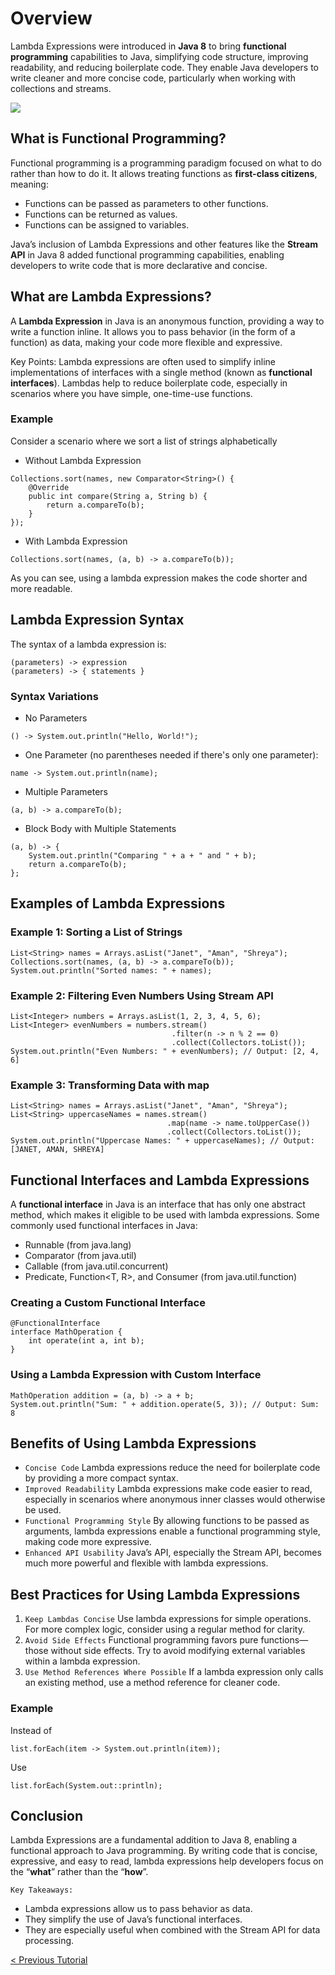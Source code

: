 # Overview
Lambda Expressions were introduced in **Java 8** to bring **functional programming** capabilities to Java, simplifying code structure, improving readability, and reducing boilerplate code. They enable Java developers to write cleaner and more concise code, particularly when working with collections and streams.

[![](https://markdown-videos-api.jorgenkh.no/youtube/dbAe2IG8_vE)](https://youtu.be/dbAe2IG8_vE)

## What is Functional Programming?
Functional programming is a programming paradigm focused on what to do rather than how to do it. It allows treating functions as **first-class citizens**, meaning:
* Functions can be passed as parameters to other functions.
* Functions can be returned as values.
* Functions can be assigned to variables.

Java’s inclusion of Lambda Expressions and other features like the **Stream API** in Java 8 added functional programming capabilities, enabling developers to write code that is more declarative and concise.

## What are Lambda Expressions?
A **Lambda Expression** in Java is an anonymous function, providing a way to write a function inline. It allows you to pass behavior (in the form of a function) as data, making your code more flexible and expressive.

Key Points:
Lambda expressions are often used to simplify inline implementations of interfaces with a single method (known as **functional interfaces**).
Lambdas help to reduce boilerplate code, especially in scenarios where you have simple, one-time-use functions.

### Example
Consider a scenario where we sort a list of strings alphabetically
* Without Lambda Expression
```
Collections.sort(names, new Comparator<String>() {
    @Override
    public int compare(String a, String b) {
        return a.compareTo(b);
    }
});
```

* With Lambda Expression
```
Collections.sort(names, (a, b) -> a.compareTo(b));
```
As you can see, using a lambda expression makes the code shorter and more readable.

## Lambda Expression Syntax
The syntax of a lambda expression is:
```
(parameters) -> expression
(parameters) -> { statements }
```

### Syntax Variations
* No Parameters
```
() -> System.out.println("Hello, World!");
```

* One Parameter (no parentheses needed if there's only one parameter):
```
name -> System.out.println(name);
```

* Multiple Parameters
```
(a, b) -> a.compareTo(b);
```

* Block Body with Multiple Statements
```
(a, b) -> {
    System.out.println("Comparing " + a + " and " + b);
    return a.compareTo(b);
};
```

## Examples of Lambda Expressions
### Example 1: Sorting a List of Strings
```
List<String> names = Arrays.asList("Janet", "Aman", "Shreya");
Collections.sort(names, (a, b) -> a.compareTo(b));
System.out.println("Sorted names: " + names);
```

### Example 2: Filtering Even Numbers Using Stream API
```
List<Integer> numbers = Arrays.asList(1, 2, 3, 4, 5, 6);
List<Integer> evenNumbers = numbers.stream()
                                    .filter(n -> n % 2 == 0)
                                    .collect(Collectors.toList());
System.out.println("Even Numbers: " + evenNumbers); // Output: [2, 4, 6]
```

### Example 3: Transforming Data with map
```
List<String> names = Arrays.asList("Janet", "Aman", "Shreya");
List<String> uppercaseNames = names.stream()
                                   .map(name -> name.toUpperCase())
                                   .collect(Collectors.toList());
System.out.println("Uppercase Names: " + uppercaseNames); // Output: [JANET, AMAN, SHREYA]
```

## Functional Interfaces and Lambda Expressions
A **functional interface** in Java is an interface that has only one abstract method, which makes it eligible to be used with lambda expressions. Some commonly used functional interfaces in Java:
* Runnable (from java.lang)
* Comparator<T> (from java.util)
* Callable<V> (from java.util.concurrent)
* Predicate<T>, Function<T, R>, and Consumer<T> (from java.util.function)

### Creating a Custom Functional Interface
```
@FunctionalInterface
interface MathOperation {
    int operate(int a, int b);
}
```

### Using a Lambda Expression with Custom Interface
```
MathOperation addition = (a, b) -> a + b;
System.out.println("Sum: " + addition.operate(5, 3)); // Output: Sum: 8
```

## Benefits of Using Lambda Expressions
* `Concise Code` Lambda expressions reduce the need for boilerplate code by providing a more compact syntax.
* `Improved Readability` Lambda expressions make code easier to read, especially in scenarios where anonymous inner classes would otherwise be used.
* `Functional Programming Style` By allowing functions to be passed as arguments, lambda expressions enable a functional programming style, making code more expressive.
* `Enhanced API Usability` Java’s API, especially the Stream API, becomes much more powerful and flexible with lambda expressions.

## Best Practices for Using Lambda Expressions
1. `Keep Lambdas Concise` Use lambda expressions for simple operations. For more complex logic, consider using a regular method for clarity.
2. `Avoid Side Effects` Functional programming favors pure functions—those without side effects. Try to avoid modifying external variables within a lambda expression.
3. `Use Method References Where Possible` If a lambda expression only calls an existing method, use a method reference for cleaner code.

### Example
Instead of
```
list.forEach(item -> System.out.println(item));
```

Use
```
list.forEach(System.out::println);
```

## Conclusion
Lambda Expressions are a fundamental addition to Java 8, enabling a functional approach to Java programming. By writing code that is concise, expressive, and easy to read, lambda expressions help developers focus on the “**what**” rather than the “**how**”.

`Key Takeaways:`
* Lambda expressions allow us to pass behavior as data.
* They simplify the use of Java’s functional interfaces.
* They are especially useful when combined with the Stream API for data processing.

[< Previous Tutorial](https://github.com/nakulmitra/java-tutorial/blob/master/java-collections-framework/iterator-foreach.md)